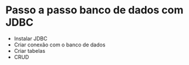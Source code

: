 # Passo a passo banco de dados com JDBC

- Instalar JDBC
- Criar conexão com o banco de dados
- Criar tabelas
- CRUD
